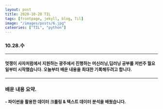 ```yaml
---
layout: post
title: 2020-10-28 TIL
tags: [frontpage, jekyll, blog, Til]
image: "/images/posts/6.jpg"
cateories: ["TIL", "python"]
---
```


### 10.28.수

---

#### 멋쟁이 사자처럼에서 지원하는 광주에서 진행하는 머신러닝,딥러닝 공부를 저번주 월요일부터 시작했습니다. 오늘부터 배운 내용을 최대한 기록해두려고 합니다.

---

### 배운 내용 요약.

#### - 파이썬을 활용한 데이터 크롤링 & 텍스트 데이터 분석을 배웠습니다.
